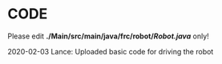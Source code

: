 # CODE

Please edit **./Main/src/main/java/frc/robot/*Robot.java*** only!

2020-02-03 Lance: Uploaded basic code for driving the robot

